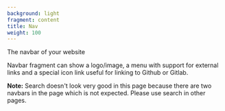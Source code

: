```yaml
---
background: light
fragment: content
title: Nav
weight: 100
---
```


The navbar of your website

<!--more-->

Navbar fragment can show a logo/image, a menu with support for external links
and a special icon link useful for linking to Github or Gitlab.

**Note:** Search doesn't look very good in this page because there are two
navbars in the page which is not expected. Please use search in other pages.

